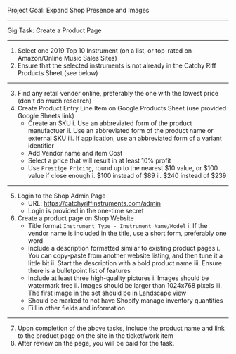 Project Goal: Expand Shop Presence and Images

----

Gig Task: Create a Product Page

----

1. Select one 2019 Top 10 Instrument (on a list, or top-rated on Amazon/Online Music Sales Sites)
2. Ensure that the selected instruments is not already in the Catchy Riff Products Sheet (see below)

----

3. Find any retail vender online, preferably the one with the lowest price (don't do much research)
4. Create Product Entry Line Item on Google Products Sheet (use provided Google Sheets link)
	- Create an SKU 
		i. Use an abbreviated form of the product manufactuer
		ii. Use an abbreviated form of the product name or external SKU
		iii. If application, use an abbreviated form of a variant identifier
	- Add Vendor name and item Cost
	- Select a price that will result in at least 10% profit
	- Use `Prestige Pricing`, round up to the nearest $10 value, or $100 value if close enough
		i. $100 instead of $89
		ii. $240 instead of $239
	
----
	
5. Login to the Shop Admin Page
    - URL: https://catchyriffinstruments.com/admin
    - Login is provided in the one-time secret 
6. Create a product page on Shop Website
	- Title format `Instrument Type - Instrument Name/Model`
		i. If the vendor name is included in the title, use a short form, preferably one word
	- Include a description formatted similar to existing product pages
		i. You can copy-paste from another website listing, and then tune it a little bit
		ii. Start the description with a bold product name
		iii. Ensure there is a bulletpoint list of features
	- Include at least three high-quality pictures
	    i. Images should be watermark free
		ii. Images should be larger than 1024x768 pixels
		iii. The first image in the set should be in Landscape view
    - Should be marked to not have Shopify manage inventory quantities
	- Fill in other fields and information
	
----

7. Upon completion of the above tasks, include the product name and link to the product page on the site in the ticket/work item
8. After review on the page, you will be paid for the task. 

